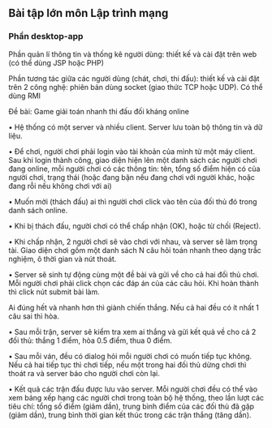 ## Bài tập lớn môn Lập trình mạng

### Phần desktop-app

Phần quản lí thông tin và thống kê người dùng: thiết kế và cài đặt trên web (có thể dùng JSP hoặc PHP)

Phần tương tác giữa các người dùng (chát, chơi, thi đấu): thiết kế và cài đặt trên 2 công nghệ: phiên bản dùng socket (giao thức TCP hoặc UDP). Có thể dùng RMI

Đề bài: Game giải toán nhanh thi đấu đối kháng online

• Hệ thống có một server và nhiều client. Server lưu toàn bộ thông tin và dữ liệu.

• Để chơi, người chơi phải login vào tài khoản của mình từ một máy client. Sau khi login thành công, giao diện hiện lên một danh sách các người chơi đang online, mỗi người chơi có các thông tin: tên, tổng số điểm hiện có của người chơi, trạng thái (hoặc đang bận nếu đang chơi với người khác, hoặc đang rỗi nếu không chơi với ai)

• Muốn mời (thách đấu) ai thì người chơi click vào tên của đối thủ đó trong danh sách online.

• Khi bị thách đấu, người chơi có thể chấp nhận (OK), hoặc từ chối (Reject).

• Khi chấp nhận, 2 người chơi sẽ vào chơi với nhau, và server sẽ làm trọng tài. Giao diện chơi gồm một danh sách N câu hỏi toán nhanh theo dạng trắc nghiệm, ô thời gian và nút thoát.

• Server sẽ sinh tự động cùng một đề bài và gửi về cho cả hai đối thủ chơi. Mỗi người chơi phải click chọn các đáp án của các câu hỏi. Khi hoàn thành thì click nút submit bài làm.

Ai đúng hết và nhanh hơn thì giành chiến thắng. Nếu cả hai đều có ít nhất 1 câu sai thì hòa.

• Sau mỗi trận, server sẽ kiểm tra xem ai thắng và gửi kết quả về cho cả 2 đối thủ: thắng 1 điểm, hòa 0.5 điểm, thua 0 điểm.

• Sau mỗi ván, đều có dialog hỏi mỗi người chơi có muốn tiếp tục không. Nếu cả hai tiếp tục thì chơi tiếp, nếu một trong hai đối thủ dừng chơi thì thoát ra và server báo cho người chơi còn lại.

• Kết quả các trận đấu được lưu vào server. Mỗi người chơi đều có thể vào xem bảng xếp hạng các người chơi trong toàn bộ hệ thống, theo lần lượt các tiêu chí: tổng số điểm (giảm dần), trung bình điểm của các đối thủ đã gặp (giảm dần), trung bình thời gian kết thúc trong các trận thắng (tăng dần).